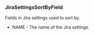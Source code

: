 ### JiraSettingsSortByField
Fields in Jira settings used to sort by.

- NAME - The name of the Jira settings.
